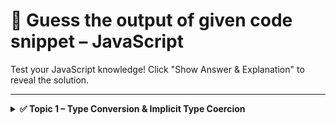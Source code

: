 # 🧠 Guess the output of given code snippet – JavaScript

Test your JavaScript knowledge! Click "Show Answer & Explanation" to reveal the solution.

---

<details>
<summary><strong>✅ Topic 1 – Type Conversion & Implicit Type Coercion</strong></summary>

### Question 1

What will be the output of the given code snippet ?

```javascript
console.log(1+1)
```
<details> <summary>✍ Show Answer & Explanation</summary>
  Answer: 2
  
  Explanation: Both data type is number. So, addition of two numbers is number.
</details>

### Question 2

What will be the output of the given code snippet ?

```javascript
console.log( "1" + "1" );
```
<details> <summary>✍ Show Answer & Explanation</summary>
  Answer: 11
  
  Explanation: Both data type is string. So, addition of two strings are concatenation of strings.
               Just like `console.log( "Koushik" + " Biswas" );` will print `Koushik Biswas`.
</details>

### Question 3

What will be the output of the given code snippet ?

```javascript
console.log( 1 + "1" )
```
<details> <summary>✍ Show Answer & Explanation</summary>
  Answer: 11
  
  Explanation: One data is number, another one is string. As per code user wants to perform addition operation, 
  so javascript convert the number into a string, and performed concatination of strings.

  Javascript always tries to convert higher oder data types into lower order data type (String).
</details>

### Question 4

What will be the output of the given code snippet ?

```javascript
const obj = {
  name: 'Koushik',
  age: 24
}

console.log( obj + "5" )
```
<details> <summary>✍ Show Answer & Explanation</summary>
  Answer: [object Object]5

  Explanation: 
  1. obj is an object – JavaScript sees obj as { name: 'Koushik', age: 24 }.
  2. obj + "5" is using the + operator – When adding an object and a string, JavaScript tries to convert the object to a string.
  3. Object converts to "[object Object]" – This is the default string representation of a plain object.
  4. Then it adds "5" – So, it becomes "[object Object]" + "5".
  5. Final result: "[object Object]5"
</details>

### Question 5

What will be the output of the given code snippet ?

```javascript
const obj = {
  name: 'Koushik',
  age: 24
}

console.log( obj - "5" )
```
<details> <summary>✍ Show Answer & Explanation</summary>
  Answer: NaN
  
  Explanation:
  1. `obj` is an object – JavaScript sees obj as `{ name: 'Koushik', age: 24 }`.
  2. `obj - "5"` uses the `-` operator `–` This operator expects numbers, not strings or objects.
  3. JavaScript tries to convert `obj` to a `number` – But plain objects can’t be converted to a valid number directly.
  4. So, it becomes: `NaN - 5` – And `NaN` (Not a Number) minus anything is still NaN.
  5. Final result: `NaN`
</details>

### Question 6

What will be the output of the given code snippet ?

```javascript
console.log( [1] + [1] );
```
<details> <summary>✍ Show Answer & Explanation</summary>
  Answer: 11
  
  Explanation:
  1. `[1]` is an array – JavaScript sees it as an array with one element.
  2. Using `+` with arrays – JavaScript tries to convert both arrays to strings.
  3. `[1].toString()` becomes `"1"` – Each array becomes the string `"1"`.
  4. `"1" + "1"` = `"11"` – The `+` operator joins the two strings.
  5. Final result: `"11"` (a string)
</details>

### Question 7

What will be the output of the given code snippet ?

```javascript
console.log( [1] - [1] );
```
<details> <summary>✍ Show Answer & Explanation</summary>
  Answer: 0
  
  Explanation:
  1. `[1]` is an array – JavaScript sees it as an array with one element.
  2. Using `-` with arrays – The `-` operator expects numbers, not arrays.
  3. JavaScript converts arrays to numbers:
      `[1].valueOf().toString()` → "1" → becomes 1 (a number)
  4. So it becomes: `1 - 1`
  5. Final result: `0`
</details>

### Question 8

What will be the output of the given code snippet ?

```javascript
console.log( [ 1, 2 ] + [ 5, 6 ] )
```
<details> <summary>✍ Show Answer & Explanation</summary>
  Answer: 1,25,6
  
  Explanation:
  1. `[1,2]` and `[5,6]` are arrays – Each has multiple numbers.
  2. Using `+` with arrays – JavaScript tries to convert both arrays to strings.
  3. `[1,2].toString()` → `"1,2"`
  4. `[5,6].toString()` → `"5,6"`
  5. `"1,2" + "5,6"` → `"1,25,6"` (just string concatenation)
  6. Final result: `"1,25,6"` (a string, not an array)

     For substraction `console.log( [ 1, 2 ] - [ 5, 6 ] )` will result `NaN` because both will convert to string.
</details>

### Question 9

What will be the output of the given code snippet ?

```javascript
console.log( [ 1, 2 ] - [ 5, 6 ] )
```
<details> <summary>✍ Show Answer & Explanation</summary>
  Answer: `NaN` 
  
  Explanation:
  1. Expression: `[1, 2] - [5, 6]`
  2. Subtraction operator (-): JavaScript tries to convert both arrays to primitives (usually strings or numbers) before performing subtraction.
  3. Array to primitive:
     `[1, 2].toString()` → `'1,2'`
     `[5, 6].toString()` → `'5,6'`
  4. Subtraction attempt: `'1,2' - '5,6'`
  5. String subtraction: JavaScript tries to convert both strings to numbers.
  6. `'1,2'` and `'5,6'` are not valid numbers → conversion fails.
  7. Result: Invalid numeric operation → `NaN` (Not a Number)
</details>

### Question 10

What will be the output of the given code snippet ?

```javascript
console.log( 1 + + "1" );
```
<details> <summary>✍ Show Answer & Explanation</summary>
  Answer: 2
  
  Explanation: Whenever there is a `+` before a string, it tries to convert the string into number. 
  So, 1 + 1 = 2 will be the output. Applies space between anywhere will not effect in result.
</details>

### Question 11

What will be the output of the given code snippet ?

```javascript
console.log( "1" + + "2" );
```
<details> <summary>✍ Show Answer & Explanation</summary>
  Answer: 12
  
  Explanation: 
  1. First `+ "2"` this will convert into number, because of `+` sign.
  2. Next, previous one `"1"` is a string, and tried to perforn `+` operation.
  3. So, `+ "2"` this will convert into number to string.
  4. So that, it will string concatenation.
</details>

### Question 12

What will be the output of the given code snippet ?

```javascript
console.log( -"1" + + "5" );
```
<details> <summary>✍ Show Answer & Explanation</summary>
  Answer: 4
  
  Explanation: `-` will convert string into number, but in negative. Like `- "1"` -> `-1`.
  Also `+ "5"` will convert into -> `5`.
  Now, expression become `-1 + 5`, which results = `4`.
</details>

### Question 13

What will be the output of the given code snippet ?

```javascript
console.log(1 + - + + + - + - - "1" );
```
<details> <summary>✍ Show Answer & Explanation</summary>
  Answer: 2
  
  Explanation:
  1. Start with the innermost part:
     `"1"` is a string, but JavaScript will coerce it to a number with `+` or `-` unary operators.
  2. Operators applied to `"1"`:
     Let's simplify - + + + - + - - "1" from right to left:

        `"1"` → `string`
        
        `- "1"` → `-1`
        
        `- -1` → `1`
        
        `+ 1` → `1`
        
        `- 1` → `-1`
        
        `+ -1` → `-1`
        
        `+ -1` → `-1`
        
        `- -1` → `1`
        
        So this whole part simplifies to: `1`
   3. Now expression becomes `1+1` = `2`
</details>

### Question 14

What will be the output of the given code snippet ?

```javascript
if(0){
  console.log("React");
}
else{
  console.log("Java");
}
```
<details> <summary>✍ Show Answer & Explanation</summary>
  Answer: Java

  Explanation: 0, -0, +0, NaN all are falsy values.
</details>

### Question 15

What will be the output of the given code snippet ?

```javascript
if(3 - "A"){
  console.log("React");
}
else{
  console.log("Java");
}
```
<details> <summary>✍ Show Answer & Explanation</summary>
  Answer: Java
  
  Explanation: Before string a `-` operator is present, so it will try to convert the string into number, which is not posible.
  So, `3 - "A"` will be falsy value, so control will go into else block.
</details>

### Question 16

What will be the output of the given code snippet ?

```javascript
console.log(false == 0);
```
<details> <summary>✍ Show Answer & Explanation</summary>
  Answer: true
  
  Explanation:
  1. `==` is loose equality, so JavaScript does type coercion.
  2. false is a boolean, 0 is a number.
  3. JavaScript converts false to a number:
     false → 0
  4. Now it compares:
     0 == 0 → true

  Note: `Loose equality `(==)` allows different types to be coerced before comparison.`
</details>

### Question 17

What will be the output of the given code snippet ?

```javascript
console.log(false === 0)
```
<details> <summary>✍ Show Answer & Explanation</summary>
  Answer: false
  
  Explanation:
  1. `===` is strict equality so no type coercion.
  2. `false` is a boolean, `0` is a number.
  3. Different types → comparison fails immediately.
  Note: `Strict equality checks both value and type.`
</details>

### Question 18

What will be the output of the given code snippet ?

```javascript
console.log( false == NaN )
```
<details> <summary>✍ Show Answer & Explanation</summary>
  Answer: false
  
  Explanation: NaN is not equal to anything, `NaN == NaN` will result false.
</details>

### Question 19

What will be the output of the given code snippet ?

```javascript
const obj = {
  name: "Koushik"
}

const obj1 = {
  name: "Koushik"
}

const obj2 = obj

console.log(obj == obj1)
console.log(obj == obj2)
```
<details> <summary>✍ Show Answer & Explanation</summary>
  Answer: false
          true
  
  Explanation: 
  1. Firstly, `obj` and `obj1` are declaration wise same but present in different location in memory, so both is not equal.
  2. Secondly, in `obj2`, the reference of `obj` is passed. So, in `obj2`, actually pointing to a reference of `obj`.
     So, it is equal.
</details>


</details>

